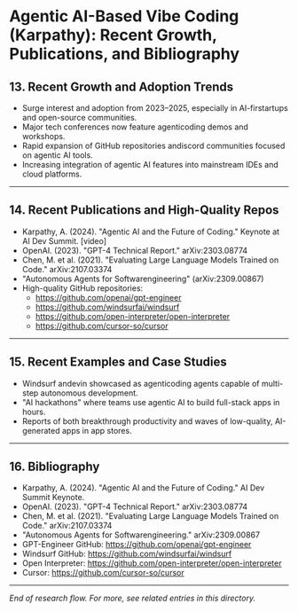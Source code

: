 # Agentic AI-Based Vibe Coding (Karpathy): Recent Growth, Publications, and Bibliography

## 13. Recent Growth and Adoption Trends
- Surge interest and adoption from 2023–2025, especially in AI-firstartups and open-source communities.
- Major tech conferences now feature agenticoding demos and workshops.
- Rapid expansion of GitHub repositories andiscord communities focused on agentic AI tools.
- Increasing integration of agentic AI features into mainstream IDEs and cloud platforms.

---

## 14. Recent Publications and High-Quality Repos
- Karpathy, A. (2024). "Agentic AI and the Future of Coding." Keynote at AI Dev Summit. [video]
- OpenAI. (2023). "GPT-4 Technical Report." arXiv:2303.08774
- Chen, M. et al. (2021). "Evaluating Large Language Models Trained on Code." arXiv:2107.03374
- "Autonomous Agents for Softwarengineering" (arXiv:2309.00867)
- High-quality GitHub repositories:
  - https://github.com/openai/gpt-engineer
  - https://github.com/windsurfai/windsurf
  - https://github.com/open-interpreter/open-interpreter
  - https://github.com/cursor-so/cursor

---

## 15. Recent Examples and Case Studies
- Windsurf andevin showcased as agenticoding agents capable of multi-step autonomous development.
- "AI hackathons" where teams use agentic AI to build full-stack apps in hours.
- Reports of both breakthrough productivity and waves of low-quality, AI-generated apps in app stores.

---

## 16. Bibliography
- Karpathy, A. (2024). "Agentic AI and the Future of Coding." AI Dev Summit Keynote.
- OpenAI. (2023). "GPT-4 Technical Report." arXiv:2303.08774
- Chen, M. et al. (2021). "Evaluating Large Language Models Trained on Code." arXiv:2107.03374
- "Autonomous Agents for Softwarengineering." arXiv:2309.00867
- GPT-Engineer GitHub: https://github.com/openai/gpt-engineer
- Windsurf GitHub: https://github.com/windsurfai/windsurf
- Open Interpreter: https://github.com/open-interpreter/open-interpreter
- Cursor: https://github.com/cursor-so/cursor

---

*End of research flow. For more, see related entries in this directory.*



